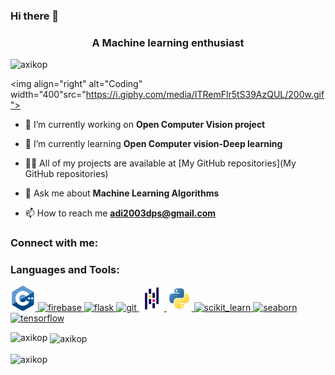 ### Hi there 👋

<h3 align="center">A Machine learning enthusiast</h3>

<p align="left"> <img src="https://komarev.com/ghpvc/?username=axikop&label=Profile%20views&color=0e75b6&style=flat" alt="axikop" /> </p>

<img align="right" alt="Coding" width="400"src="https://i.giphy.com/media/ITRemFlr5tS39AzQUL/200w.gif">

- 🔭 I’m currently working on **Open Computer Vision project**

- 🌱 I’m currently learning **Open Computer vision-Deep learning**

- 👨‍💻 All of my projects are available at [My GitHub repositories](My GitHub repositories)

- 💬 Ask me about **Machine Learning Algorithms**

- 📫 How to reach me **adi2003dps@gmail.com**

<h3 align="left">Connect with me:</h3>
<p align="left">
</p>

<h3 align="left">Languages and Tools:</h3>
<p align="left"> <a href="https://www.w3schools.com/cpp/" target="_blank" rel="noreferrer"> <img src="https://raw.githubusercontent.com/devicons/devicon/master/icons/cplusplus/cplusplus-original.svg" alt="cplusplus" width="40" height="40"/> </a> <a href="https://firebase.google.com/" target="_blank" rel="noreferrer"> <img src="https://www.vectorlogo.zone/logos/firebase/firebase-icon.svg" alt="firebase" width="40" height="40"/> </a> <a href="https://flask.palletsprojects.com/" target="_blank" rel="noreferrer"> <img src="https://www.vectorlogo.zone/logos/pocoo_flask/pocoo_flask-icon.svg" alt="flask" width="40" height="40"/> </a> <a href="https://git-scm.com/" target="_blank" rel="noreferrer"> <img src="https://www.vectorlogo.zone/logos/git-scm/git-scm-icon.svg" alt="git" width="40" height="40"/> </a> <a href="https://pandas.pydata.org/" target="_blank" rel="noreferrer"> <img src="https://raw.githubusercontent.com/devicons/devicon/2ae2a900d2f041da66e950e4d48052658d850630/icons/pandas/pandas-original.svg" alt="pandas" width="40" height="40"/> </a> <a href="https://www.python.org" target="_blank" rel="noreferrer"> <img src="https://raw.githubusercontent.com/devicons/devicon/master/icons/python/python-original.svg" alt="python" width="40" height="40"/> </a> <a href="https://scikit-learn.org/" target="_blank" rel="noreferrer"> <img src="https://upload.wikimedia.org/wikipedia/commons/0/05/Scikit_learn_logo_small.svg" alt="scikit_learn" width="40" height="40"/> </a> <a href="https://seaborn.pydata.org/" target="_blank" rel="noreferrer"> <img src="https://seaborn.pydata.org/_images/logo-mark-lightbg.svg" alt="seaborn" width="40" height="40"/> </a> <a href="https://www.tensorflow.org" target="_blank" rel="noreferrer"> <img src="https://www.vectorlogo.zone/logos/tensorflow/tensorflow-icon.svg" alt="tensorflow" width="40" height="40"/> </a> </p>

<p><img align="left" src="https://github-readme-stats.vercel.app/api/top-langs?username=axikop&show_icons=true&locale=en&layout=compact" alt="axikop" /></p>

<p>&nbsp;<img align="center" src="https://github-readme-stats.vercel.app/api?username=axikop&show_icons=true&locale=en" alt="axikop" /></p>

<p><img align="center" src="https://github-readme-streak-stats.herokuapp.com/?user=axikop&" alt="axikop" /></p>
